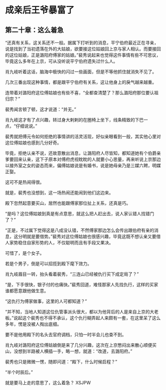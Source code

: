 # 成亲后王爷暴富了 
 ## 第二十章：这么着急
  “还真有关系，这关系还不一般。据属下打听到的消息，平宁伯府最近正在寻亲，说是找到了当初遗落在外的大姑娘，欲要接这位姑娘回上京与家人相认。而要接回的这位姑娘，正是潞阳府傅家的姑娘。”裴秀说起来也觉得这件事情有些不可思议，毕竟这么多年在上京，可从没听说平宁伯府遗失过什么人。  
  
 肖九岐听着这话，脑海中极快的闪过一些画面，但是不等他抓住就消失不见了。  
  
 几次三番出现这种事情，都是跟平宁伯府有关系，这让他身上的戾气越来越重。  
  
 连带着对潞阳府这位傅姑娘也有些不喜，“全都查清楚了？那么潞阳府那位要认祖归宗？”  
  
 裴秀闻言顿了顿，这才说道：“并无。”  
  
 肖九岐这才有了点兴趣，转过身大剌剌的在圈椅上坐下，线条精致的下巴一点，“仔细说说。”  
  
 裴秀就把傅元令如何拒绝的事情讲的活灵活现，好似亲眼看到一般，其实他心里对这位傅姑娘也感到几分好奇。  
  
 毕竟，拒绝认亲不说，还故意散出消息，让潞阳府人尽皆知，都知道她有个伯爵亲爹要回来认亲，这下子原本对傅府虎视眈眈的人就要小心思量，再来听说上京那边以接外室之女的姿态而来，偏傅姑娘说是有婚书，说是她母亲乃是三媒六聘，明媒正娶。  
  
 这可不是热闹得很。  
  
 就是，裴秀也没想到，这一场热闹还能闹到他们这边来。  
  
 殿下忽然起意要买山，居然也能跟傅家那位扯上关系，还真是巧。  
  
 “是吗？这位傅姑娘到真是有点意思，就这么把人赶出去，说人家认错人找错门了？”  
  
 “正是，不过属下觉得这是八成没认错，不然傅家那边怎么会传出跟伯府有亲的消息，这分明就是要借势。”裴秀对这位傅姑娘也很感兴趣，毕竟这既不想认亲又要借人家势稳住自家形势的人，不仅聪明而且有手段又果决。  
  
 可惜了，是个女子。  
  
 若是个男子，倒是可以招揽到殿下麾下效力。  
  
 肖九岐眉目一转，抬头看着裴秀，“三连山已经被仇行买下成定局了？”  
  
 “是，下手很快，银子付的也痛快。”裴秀回道，难怪那家人先找仇行，这样的买家谁都愿意跟他做生意。  
  
 “这仇行为傅家做事，这里的人可都知道？”  
  
 “并不知，当地人知道这位仇管事派头很大，都以为他背后的人是来自上京的大老板。”说起这个裴秀也不得不承认，这个仇行糊弄起人来颇有一套，在这里呆了这么多年，愣是没被人掏出底细。  
  
 要不是他用殿下的名头去官府调档，只怕一时半会儿也查不到。  
  
 肖九岐对潞阳府这位傅姑娘倒是来了几分兴趣，这次在上京憋闷出来散心顺便买山，没想到半路被人横插一手，略一想，就道：“改道，去潞阳府。”  
  
 裴秀也只是微微一愣，随即问道：“殿下，什么时候启程？”  
  
 “半个时辰后。”  
  
 就是要马上走的意思了，这么着急？ 
XSJPW